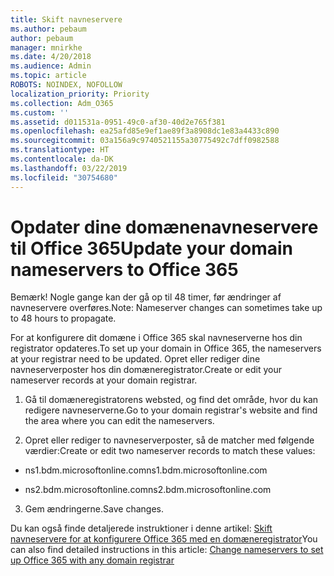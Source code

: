 ```yaml
---
title: Skift navneservere
ms.author: pebaum
author: pebaum
manager: mnirkhe
ms.date: 4/20/2018
ms.audience: Admin
ms.topic: article
ROBOTS: NOINDEX, NOFOLLOW
localization_priority: Priority
ms.collection: Adm_O365
ms.custom: ''
ms.assetid: d011531a-0951-49c0-af30-40d2e765f381
ms.openlocfilehash: ea25afd85e9ef1ae89f3a8908dc1e83a4433c890
ms.sourcegitcommit: 03a156a9c9740521155a30775492c7dff0982588
ms.translationtype: HT
ms.contentlocale: da-DK
ms.lasthandoff: 03/22/2019
ms.locfileid: "30754680"
---
```

# <a name="update-your-domain-nameservers-to-office-365"></a><span data-ttu-id="fba19-102">Opdater dine domænenavneservere til Office 365</span><span class="sxs-lookup"><span data-stu-id="fba19-102">Update your domain nameservers to Office 365</span></span>

<span data-ttu-id="fba19-103">Bemærk! Nogle gange kan der gå op til 48 timer, før ændringer af navneservere overføres.</span><span class="sxs-lookup"><span data-stu-id="fba19-103">Note: Nameserver changes can sometimes take up to 48 hours to propagate.</span></span>
  
<span data-ttu-id="fba19-104">For at konfigurere dit domæne i Office 365 skal navneserverne hos din registrator opdateres.</span><span class="sxs-lookup"><span data-stu-id="fba19-104">To set up your domain in Office 365, the nameservers at your registrar need to be updated.</span></span> <span data-ttu-id="fba19-105">Opret eller rediger dine navneserverposter hos din domæneregistrator.</span><span class="sxs-lookup"><span data-stu-id="fba19-105">Create or edit your nameserver records at your domain registrar.</span></span>
  
1. <span data-ttu-id="fba19-106">Gå til domæneregistratorens websted, og find det område, hvor du kan redigere navneserverne.</span><span class="sxs-lookup"><span data-stu-id="fba19-106">Go to your domain registrar's website and find the area where you can edit the nameservers.</span></span>
    
2. <span data-ttu-id="fba19-107">Opret eller rediger to navneserverposter, så de matcher med følgende værdier:</span><span class="sxs-lookup"><span data-stu-id="fba19-107">Create or edit two nameserver records to match these values:</span></span>
    
  - <span data-ttu-id="fba19-108">ns1.bdm.microsoftonline.com</span><span class="sxs-lookup"><span data-stu-id="fba19-108">ns1.bdm.microsoftonline.com</span></span>
    
  - <span data-ttu-id="fba19-109">ns2.bdm.microsoftonline.com</span><span class="sxs-lookup"><span data-stu-id="fba19-109">ns2.bdm.microsoftonline.com</span></span>
    
3. <span data-ttu-id="fba19-110">Gem ændringerne.</span><span class="sxs-lookup"><span data-stu-id="fba19-110">Save changes.</span></span>
    
<span data-ttu-id="fba19-111">Du kan også finde detaljerede instruktioner i denne artikel: [Skift navneservere for at konfigurere Office 365 med en domæneregistrator](https://support.office.com/article/Change-nameservers-at-any-domain-registrar-to-set-up-Office-365-a8b487a9-2a45-4581-9dc4-5d28a47010a2.aspx)</span><span class="sxs-lookup"><span data-stu-id="fba19-111">You can also find detailed instructions in this article: [Change nameservers to set up Office 365 with any domain registrar](https://support.office.com/article/Change-nameservers-at-any-domain-registrar-to-set-up-Office-365-a8b487a9-2a45-4581-9dc4-5d28a47010a2.aspx)</span></span>
  

